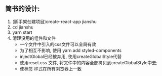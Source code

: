 ## 简书的设计:
1. (脚手架创建项目)create-react-app jianshu
2. cd jianshu
3. yarn start
4. 清理没用的组件和文件
	+ 一个文件中引入的css文件可以全局有效
	+ 为了相互不影响, 使用 yarn add styled-components
	+ injectGlobal已经被弃用, 使用createGlobalStyle代替
	+ 使用reset.css 文件, 将文件中的内容全部拷贝到createGlobalStyle中去;
    + 使标签 样式在所有浏览器上一致